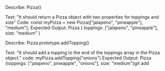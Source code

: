 Describe: Pizza()

Test: "It should return a Pizza object with two properties for toppings and size"
Code: const myPizza = new Pizza(["jalapeno", "pineapple"], "medium");
Expected Output: Pizza { toppings: ["jalapeno", "pineapple"], size: "medium" }

Describe: Pizza.prototype.addTopping()

Test: "It should add a topping to the end of the toppings array in the Pizza object."
code: myPizza.addTopping("onions")
Expected Output: Pizza {toppings: ["jalapeno", pineapple", "onions"], size: "medium"}git add
